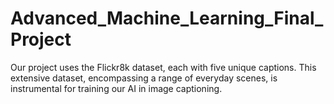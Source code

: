 # Advanced_Machine_Learning_Final_Project

Our project uses the Flickr8k dataset, each with five unique captions. This extensive dataset, encompassing a range of everyday scenes, is instrumental for training our AI in image captioning. 
